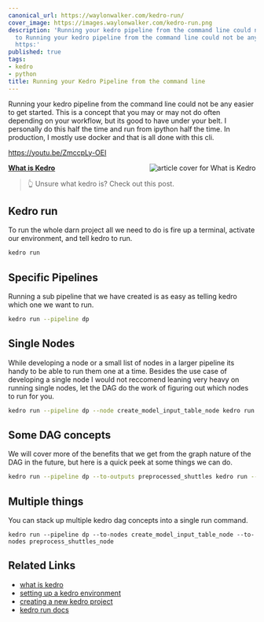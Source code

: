 ```yaml
---
canonical_url: https://waylonwalker.com/kedro-run/
cover_image: https://images.waylonwalker.com/kedro-run.png
description: 'Running your kedro pipeline from the command line could not be any easier
  to Running your kedro pipeline from the command line could not be any easier to
  https:'
published: true
tags:
- kedro
- python
title: Running your Kedro Pipeline from the command line
---
```


Running your kedro pipeline from the command line could not be any easier to get started.  This is a concept that you may or may not do often depending on your workflow, but its good to have under your belt.  I personally do this half the time and run from ipython half the time.  In production, I mostly use docker and that is all done with this cli.

https://youtu.be/ZmccpLy-OEI


  <div class="onelinelink-wrapper">
      <a class="onelinelink" href="https://waylonwalker.com/what-is-kedro/">
          <img style="float: right;" align='right' src="https://images.waylonwalker.com/what-is-kedro-og_250x140.png" alt="article cover for 
 What is Kedro
"/>
          <p><strong>
 What is Kedro
</strong></p>
      </a>
  </div>


> 👆 Unsure what kedro is?  Check out this post.

## Kedro run

To run the whole darn project all we need to do is fire up a terminal, activate our environment, and tell kedro to run.

``` bash
kedro run 
```

## Specific Pipelines

Running a sub pipeline that we have created is as easy as telling kedro which one we want to run.

``` bash
kedro run --pipeline dp
```

## Single Nodes

While developing a node or a small list of nodes in a larger pipeline its handy to be able to run them one at a time.  Besides the use case of developing a single node I would not reccomend leaning very heavy on running single nodes, let the DAG do the work of figuring out which nodes to run for you.

``` bash
kedro run --pipeline dp --node create_model_input_table_node kedro run --pipeline dp -n create_model_input_table_node
```

## Some DAG concepts

We will cover more of the benefits that we get from the graph nature of the DAG in the future, but here is a quick peek at some things we can do.

``` bash
kedro run --pipeline dp --to-outputs preprocessed_shuttles kedro run --pipeline dp --from-inputs preprocessed_shuttles kedro run --pipeline dp --to-nodes create_model_input_table_node
```

## Multiple things


You can stack up multiple kedro dag concepts into a single run command.
```
kedro run --pipeline dp --to-nodes create_model_input_table_node --to-nodes preprocess_shuttles_node
```

## Related Links

* [what is kedro](https://waylonwalker.com/what-is-kedro/)
* [setting up a kedro environment](https://waylonwalker.com/kedro-environment/)
* [creating a new kedro project](https://waylonwalker.com/kedro-new/)
* [kedro run docs](https://kedro.readthedocs.io/en/latest/06_nodes_and_pipelines/04_run_a_pipeline.html)